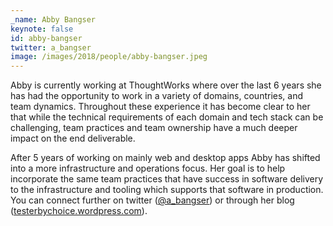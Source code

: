 ```yaml
---
_name: Abby Bangser
keynote: false
id: abby-bangser
twitter: a_bangser ‏
image: /images/2018/people/abby-bangser.jpeg
---
```


Abby is currently working at ThoughtWorks where over the last 6 years she has had the opportunity to work in a variety of domains, countries, and team dynamics. Throughout these experience it has become clear to her that while the technical requirements of each domain and tech stack can be challenging, team practices and team ownership have a much deeper impact on the end deliverable.

After 5 years of working on mainly web and desktop apps Abby has shifted into a more infrastructure and operations focus. Her goal is to help incorporate the same team practices that have success in software delivery to the infrastructure and tooling which supports that software in production. You can connect further on twitter (<a href="https://twitter.com/a_bangser">@a_bangser</a>) or through her blog (<a href="https://testerbychoice.wordpress.com/">testerbychoice.wordpress.com</a>).